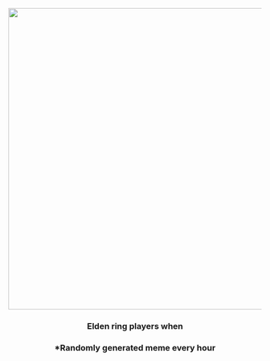 <p align="center">
        <img src="https://i.redd.it/6buz1mpcgr191.gif" width="600" height="600">
        </p>
        <h3 align="center">Elden ring players when</h3>
        <h3 align="center">*Randomly generated meme every hour</h3>
    